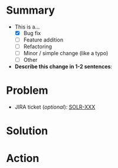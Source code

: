 # Summary

<!--
    Update the checkbox with an [x] for the type of contribution you are making.
-->

* This is a…
    * [x] Bug fix
    * [ ] Feature addition
    * [ ] Refactoring
    * [ ] Minor / simple change (like a typo)
    * [ ] Other
* **Describe this change in 1-2 sentences**:

# Problem

<!--
    Anything that helps us understand why you are making this change goes here.
    What problem are you trying to fix? What does this change address?
-->

* JIRA ticket (_optional_): [SOLR-XXX](https://tickets.metabrainz.org/browse/SOLR-XXX)


# Solution

<!--
    The details of your change. Talk about technical details, considerations, or
    other interesting points. If you have a lot to say, be more detailed in this
    section.
-->


# Action

<!--
    Other than merging your change, do you want / need us to do anything else
    with your change? This could include reviewing a specific part of your PR.
-->
